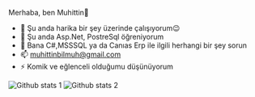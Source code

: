 Merhaba, ben Muhittin👋
- 🔭  Şu anda harika bir şey üzerinde çalışıyorum😉
- 🌱  Şu anda Asp.Net, PostreSql  öğreniyorum
- 💬 Bana C#,MSSSQL ya da Canıas Erp ile ilgili herhangi bir şey sorun
- 📫 muhittinbilmuh@gmail.com
- ⚡  Komik ve eğlenceli olduğumu düşünüyorum


![Github stats 1](https://github-readme-stats.vercel.app/api?username=muhittinakin&show_icons=true&theme=gradient) 
![Github stats 2](https://github-readme-stats.vercel.app/api?username=muhittinakin&show_icons=true&theme=radical)


           
